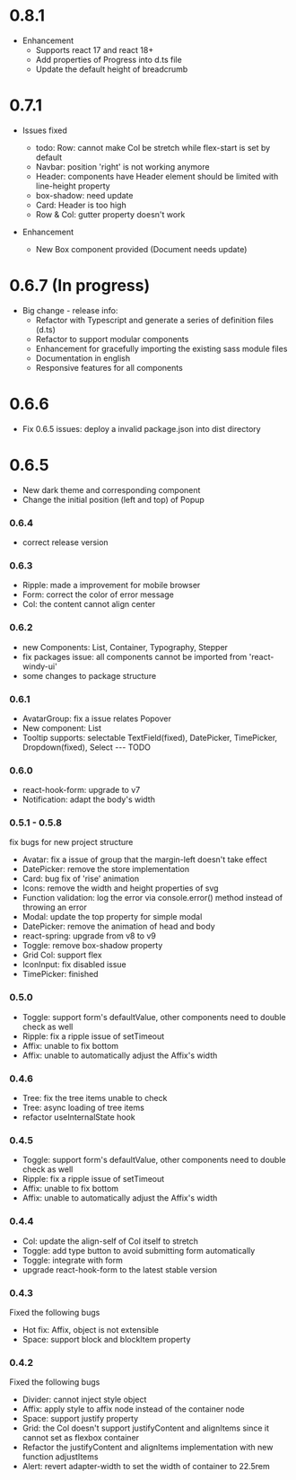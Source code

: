 # 0.8.1
- Enhancement
  - Supports react 17 and react 18+
  - Add properties of Progress into d.ts file
  - Update the default height of breadcrumb

# 0.7.1
- Issues fixed

  - todo: Row: cannot make Col be stretch while flex-start is set by default
  - Navbar: position 'right' is not working anymore
  - Header: components have Header element should be limited with line-height property
  - box-shadow: need update
  - Card: Header is too high
  - Row & Col: gutter property doesn't work

- Enhancement
  - New Box component provided (Document needs update)

# 0.6.7 (In progress)

- Big change - release info:
  - Refactor with Typescript and generate a series of definition files (d.ts)
  - Refactor to support modular components
  - Enhancement for gracefully importing the existing sass module files
  - Documentation in english
  - Responsive features for all components

# 0.6.6

- Fix 0.6.5 issues: deploy a invalid package.json into dist directory

# 0.6.5

- New dark theme and corresponding component
- Change the initial position (left and top) of Popup

### 0.6.4

- correct release version

### 0.6.3

- Ripple: made a improvement for mobile browser
- Form: correct the color of error message
- Col: the content cannot align center

### 0.6.2

- new Components: List, Container, Typography, Stepper
- fix packages issue: all components cannot be imported from 'react-windy-ui'
- some changes to package structure

### 0.6.1

- AvatarGroup: fix a issue relates Popover
- New component: List
- Tooltip supports: selectable TextField(fixed), DatePicker, TimePicker, Dropdown(fixed), Select --- TODO

### 0.6.0

- react-hook-form: upgrade to v7
- Notification: adapt the body's width

### 0.5.1 - 0.5.8

fix bugs for new project structure

- Avatar: fix a issue of group that the margin-left doesn't take effect
- DatePicker: remove the store implementation
- Card: bug fix of 'rise' animation
- Icons: remove the width and height properties of svg
- Function validation: log the error via console.error() method instead of throwing an error
- Modal: update the top property for simple modal
- DatePicker: remove the animation of head and body
- react-spring: upgrade from v8 to v9
- Toggle: remove box-shadow property
- Grid Col: support flex
- IconInput: fix disabled issue
- TimePicker: finished

### 0.5.0

- Toggle: support form's defaultValue, other components need to double check as well
- Ripple: fix a ripple issue of setTimeout
- Affix: unable to fix bottom
- Affix: unable to automatically adjust the Affix's width

### 0.4.6

- Tree: fix the tree items unable to check
- Tree: async loading of tree items
- refactor useInternalState hook

### 0.4.5

- Toggle: support form's defaultValue, other components need to double check as well
- Ripple: fix a ripple issue of setTimeout
- Affix: unable to fix bottom
- Affix: unable to automatically adjust the Affix's width

### 0.4.4

- Col: update the align-self of Col itself to stretch
- Toggle: add type button to avoid submitting form automatically
- Toggle: integrate with form
- upgrade react-hook-form to the latest stable version

### 0.4.3

Fixed the following bugs

- Hot fix: Affix, object is not extensible
- Space: support block and blockItem property

### 0.4.2

Fixed the following bugs

- Divider: cannot inject style object
- Affix: apply style to affix node instead of the container node
- Space: support justify property
- Grid: the Col doesn't support justifyContent and alignItems since it cannot set as flexbox container
- Refactor the justifyContent and alignItems implementation with new function adjustItems
- Alert: revert adapter-width to set the width of container to 22.5rem
